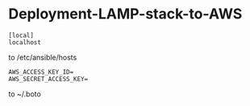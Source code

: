 # Deployment-LAMP-stack-to-AWS

```
[local]
localhost
```
to /etc/ansible/hosts

```
AWS_ACCESS_KEY_ID=
AWS_SECRET_ACCESS_KEY=
```
to ~/.boto

